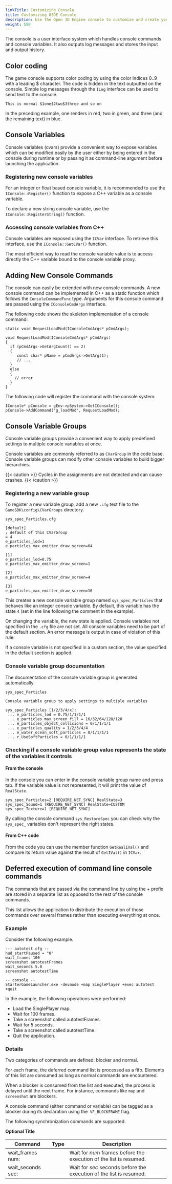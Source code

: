 ```yaml
---
linkTitle: Customizing Console
title: Customizing O3DE Console
description: Use the Open 3D Engine console to customize and create your own console variable commands.
weight: 550
---
```


The console is a user interface system which handles console commands and console variables. It also outputs log messages and stores the input and output history.

## Color coding 

The game console supports color coding by using the color indices 0..9 with a leading $ character. The code is hidden in the text outputted on the console. Simple log messages through the `ILog` interface can be used to send text to the console.

```
This is normal $1one$2two$3three and so on
```

In the preceding example, one renders in red, two in green, and three (and the remaining text) in blue.

## Console Variables 

Console variables (cvars) provide a convenient way to expose variables which can be modified easily by the user either by being entered in the console during runtime or by passing it as command-line argument before launching the application.

### Registering new console variables 

For an integer or float based console variable, it is recommended to use the `IConsole::Register()` function to expose a C++ variable as a console variable.

To declare a new string console variable, use the `IConsole::RegisterString()` function.

### Accessing console variables from C++ 

Console variables are exposed using the `ICVar` interface. To retrieve this interface, use the `IConsole::GetCVar()` function.

The most efficient way to read the console variable value is to access directly the C++ variable bound to the console variable proxy.

## Adding New Console Commands 

The console can easily be extended with new console commands. A new console command can be implemented in C++ as a static function which follows the `ConsoleCommandFunc` type. Arguments for this console command are passed using the `IConsoleCmdArgs` interface.

The following code shows the skeleton implementation of a console command:

```
static void RequestLoadMod(IConsoleCmdArgs* pCmdArgs);

void RequestLoadMod(IConsoleCmdArgs* pCmdArgs)
{
  if (pCmdArgs->GetArgCount() == 2)
  {
	 const char* pName = pCmdArgs->GetArg(1);
	 // ...
  }
  else
  {
    // error
  }
}
```

The following code will register the command with the console system:

```
IConsole* pConsole = gEnv->pSystem->GetIConsole();
pConsole->AddCommand("g_loadMod", RequestLoadMod);
```

## Console Variable Groups 

Console variable groups provide a convenient way to apply predefined settings to multiple console variables at once.

Console variables are commonly referred to as `CVarGroup` in the code base. Console variable groups can modify other console variables to build bigger hierarchies.

{{< caution >}}
Cycles in the assignments are not detected and can cause crashes.
{{< /caution >}}

### Registering a new variable group 

To register a new variable group, add a new `.cfg` text file to the `GameSDK\config\CVarGroups` directory.

`sys_spec_Particles.cfg`

```
[default]
; default of this CVarGroup
= 4
e_particles_lod=1
e_particles_max_emitter_draw_screen=64

[1]
e_particles_lod=0.75
e_particles_max_emitter_draw_screen=1

[2]
e_particles_max_emitter_draw_screen=4

[3]
e_particles_max_emitter_draw_screen=16
```

This creates a new console variable group named `sys_spec_Particles` that behaves like an integer console variable. By default, this variable has the state `4` (set in the line following the comment in the example).

On changing the variable, the new state is applied. Console variables not specified in the `.cfg` file are not set. All console variables need to be part of the default section. An error message is output in case of violation of this rule.

If a console variable is not specified in a custom section, the value specified in the default section is applied.

### Console variable group documentation 

The documentation of the console variable group is generated automatically.

`sys_spec_Particles`

```
Console variable group to apply settings to multiple variables

sys_spec_Particles [1/2/3/4/x]:
 ... e_particles_lod = 0.75/1/1/1/1
 ... e_particles_max_screen_fill = 16/32/64/128/128
 ... e_particles_object_collisions = 0/1/1/1/1
 ... e_particles_quality = 1/2/3/4/4
 ... e_water_ocean_soft_particles = 0/1/1/1/1
 ... r_UseSoftParticles = 0/1/1/1/1
```

### Checking if a console variable group value represents the state of the variables it controls 

#### From the console 

In the console you can enter in the console variable group name and press tab. If the variable value is not represented, it will print the value of `RealState`.

```
sys_spec_Particles=2 [REQUIRE_NET_SYNC] RealState=3
sys_spec_Sound=1 [REQUIRE_NET_SYNC] RealState=CUSTOM
sys_spec_Texture=1 [REQUIRE_NET_SYNC]
```

By calling the console command `sys_RestoreSpec` you can check why the `sys_spec_` variables don't represent the right states.

#### From C++ code 

From the code you can use the member function `GetRealIVal()` and compare its return value against the result of `GetIVal()` in `ICVar`.

## Deferred execution of command line console commands 

The commands that are passed via the command line by using the + prefix are stored in a separate list as opposed to the rest of the console commands.

This list allows the application to distribute the execution of those commands over several frames rather than executing everything at once.

### Example 

Consider the following example.

```
--- autotest.cfg --
hud_startPaused = "0"
wait_frames 100
screenshot autotestFrames
wait_seconds 5.0
screenshot autotestTime

-- console --
StarterGameLauncher.exe -devmode +map SinglePlayer +exec autotest +quit
```

In the example, the following operations were performed:
- Load the SinglePlayer map.
- Wait for 100 frames.
- Take a screenshot called autotestFrames.
- Wait for 5 seconds.
- Take a screenshot called autotestTime.
- Quit the application.

### Details 

Two categories of commands are defined: blocker and normal.

For each frame, the deferred command list is processed as a fifo. Elements of this list are consumed as long as normal commands are encountered.

When a blocker is consumed from the list and executed, the process is delayed until the next frame. For instance, commands like `map` and `screenshot` are blockers.

A console command (either command or variable) can be tagged as a blocker during its declaration using the` VF_BLOCKFRAME` flag.

The following synchronization commands are supported.


**Optional Title**

|  Command  |  Type  |  Description  |
| --- | --- | --- |
| wait\_frames num: |  <int>  |  Wait for *num* frames before the execution of the list is resumed.  |
| wait\_seconds sec: |  <float>  |  Wait for *sec* seconds before the execution of the list is resumed.  |
